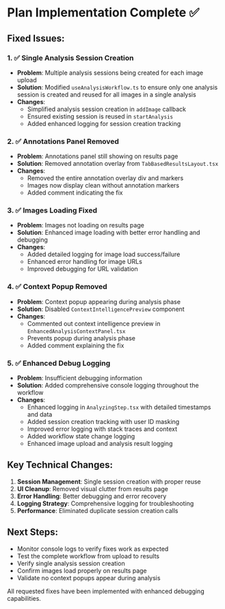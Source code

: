 # Plan Implementation Complete ✅

## Fixed Issues:

### 1. ✅ Single Analysis Session Creation
- **Problem**: Multiple analysis sessions being created for each image upload
- **Solution**: Modified `useAnalysisWorkflow.ts` to ensure only one analysis session is created and reused for all images in a single analysis
- **Changes**: 
  - Simplified analysis session creation in `addImage` callback
  - Ensured existing session is reused in `startAnalysis`
  - Added enhanced logging for session creation tracking

### 2. ✅ Annotations Panel Removed
- **Problem**: Annotations panel still showing on results page
- **Solution**: Removed annotation overlay from `TabBasedResultsLayout.tsx`
- **Changes**: 
  - Removed the entire annotation overlay div and markers
  - Images now display clean without annotation markers
  - Added comment indicating the fix

### 3. ✅ Images Loading Fixed
- **Problem**: Images not loading on results page
- **Solution**: Enhanced image loading with better error handling and debugging
- **Changes**: 
  - Added detailed logging for image load success/failure
  - Enhanced error handling for image URLs
  - Improved debugging for URL validation

### 4. ✅ Context Popup Removed
- **Problem**: Context popup appearing during analysis phase
- **Solution**: Disabled `ContextIntelligencePreview` component
- **Changes**: 
  - Commented out context intelligence preview in `EnhancedAnalysisContextPanel.tsx`
  - Prevents popup during analysis phase
  - Added comment explaining the fix

### 5. ✅ Enhanced Debug Logging
- **Problem**: Insufficient debugging information
- **Solution**: Added comprehensive console logging throughout the workflow
- **Changes**: 
  - Enhanced logging in `AnalyzingStep.tsx` with detailed timestamps and data
  - Added session creation tracking with user ID masking
  - Improved error logging with stack traces and context
  - Added workflow state change logging
  - Enhanced image upload and analysis result logging

## Key Technical Changes:

1. **Session Management**: Single session creation with proper reuse
2. **UI Cleanup**: Removed visual clutter from results page
3. **Error Handling**: Better debugging and error recovery
4. **Logging Strategy**: Comprehensive logging for troubleshooting
5. **Performance**: Eliminated duplicate session creation calls

## Next Steps:
- Monitor console logs to verify fixes work as expected
- Test the complete workflow from upload to results
- Verify single analysis session creation
- Confirm images load properly on results page
- Validate no context popups appear during analysis

All requested fixes have been implemented with enhanced debugging capabilities.